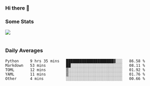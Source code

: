 ### Hi there 👋

<!--
**haruishi43/haruishi43** is a ✨ _special_ ✨ repository because its `README.md` (this file) appears on your GitHub profile.

Here are some ideas to get you started:

- 🔭 I’m currently working on ...
- 🌱 I’m currently learning ...
- 👯 I’m looking to collaborate on ...
- 🤔 I’m looking for help with ...
- 💬 Ask me about ...
- 📫 How to reach me: ...
- 😄 Pronouns: ...
- ⚡ Fun fact: ...
-->

### Some Stats
<div>
  <img align="center" src="https://github-readme-stats.vercel.app/api?username=haruishi43&count_private=true&show_icons=true" />
</div>

</br>

### Daily Averages

<!--START_SECTION:waka-->
```text
Python     9 hrs 35 mins   █████████████████████▓░░░   86.58 % 
Markdown   53 mins         ██░░░░░░░░░░░░░░░░░░░░░░░   08.11 % 
TOML       12 mins         ▒░░░░░░░░░░░░░░░░░░░░░░░░   01.92 % 
YAML       11 mins         ▒░░░░░░░░░░░░░░░░░░░░░░░░   01.76 % 
Other      4 mins          ░░░░░░░░░░░░░░░░░░░░░░░░░   00.66 % 
```
<!--END_SECTION:waka-->
